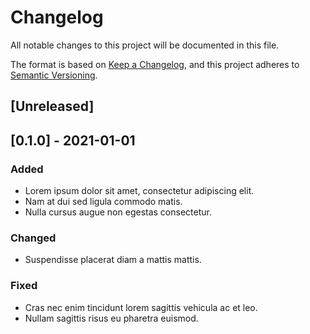 # Changelog

All notable changes to this project will be documented in this file.

The format is based on [Keep a Changelog](https://keepachangelog.com/en/1.0.0/),
and this project adheres to [Semantic Versioning](https://semver.org/spec/v2.0.0.html).

## [Unreleased]

## [0.1.0] - 2021-01-01

### Added
- Lorem ipsum dolor sit amet, consectetur adipiscing elit.
- Nam at dui sed ligula commodo matis.
- Nulla cursus augue non egestas consectetur.

### Changed
- Suspendisse placerat diam a mattis mattis.

### Fixed
- Cras nec enim tincidunt lorem sagittis vehicula ac et leo.
- Nullam sagittis risus eu pharetra euismod.